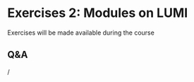 # Exercises 2: Modules on LUMI

Exercises will be made available during the course 

<!-- 
- [Exercises on "Modules on LUMI"](E104-Modules.md)
-->


## Q&A

/

